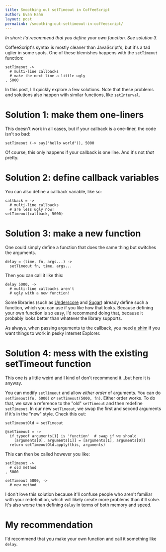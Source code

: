```yaml
---
title: Smoothing out setTimeout in CoffeeScript
author: Evan Hahn
layout: post
permalink: /smoothing-out-settimeout-in-coffeescript/
---
```

_In short: I'd recommend that you define your own function. See solution 3._

CoffeeScript's syntax is mostly cleaner than JavaScript's, but it's a tad uglier in some spots. One of these blemishes happens with the `setTimeout` function:

    setTimeout ->
      # multi-line callbacks
      # make the next line a little ugly
    , 5000

In this post, I'll quickly explore a few solutions. Note that these problems and solutions also happen with similar functions, like `setInterval`.

# Solution 1: make them one-liners

This doesn't work in all cases, but if your callback is a one-liner, the code isn't so bad:

    setTimeout (-> say("hello world")), 5000

Of course, this only happens if your callback is one line. And it's not _that_ pretty.

# Solution 2: define callback variables

You can also define a callback variable, like so:

    callback = ->
      # multi-line callbacks
      # are less ugly now!
    setTimeout(callback, 5000)

# Solution 3: make a new function

One could simply define a function that does the same thing but switches the arguments.

    delay = (time, fn, args...) ->
      setTimeout fn, time, args...

Then you can call it like this:

    delay 5000, ->
      # multi-line callbacks aren't
      # ugly with a new function!

Some libraries (such as [Underscore](http://underscorejs.org/#delay) and [Sugar](http://sugarjs.com/api/Function/delay)) already define such a function, which you can use if you like how that looks. Because defining your own function is so easy, I'd recommend doing that, because it probably looks better than whatever the library supports.

As always, when passing arguments to the callback, you need [a shim](https://developer.mozilla.org/en-US/docs/DOM/window.setTimeout#Callback_arguments) if you want things to work in pesky Internet Explorer.

# Solution 4: mess with the existing setTimeout function

This one is a little weird and I kind of don't recommend it...but here it is anyway.

You can modify `setTimeout` and allow _either order_ of arguments. You can do `setTimeout(fn, 5000)` _or_ `setTimeout(5000, fn)`. Either order works. To do that, we save a reference to the "old" `setTimeout` and then redefine `setTimeout`. In our new `setTimeout`, we swap the first and second arguments if it's in the "new" style. Check this out:

    setTimeoutOld = setTimeout

    @setTimeout = ->
      if typeof arguments[1] is 'function'  # swap if we should
        [arguments[0], arguments[1]] = [arguments[1], arguments[0]]
      return setTimeoutOld.apply(this, arguments)

This can then be called however you like:

    setTimeout ->
      # old method
    , 5000

    setTimeout 5000, ->
      # new method

I don't love this solution because it'll confuse people who aren't familiar with your redefinition, which will likely create more problems than it'll solve. It's also worse than defining `delay` in terms of both memory and speed.

# My recommendation

I'd recommend that you make your own function and call it something like `delay`.
